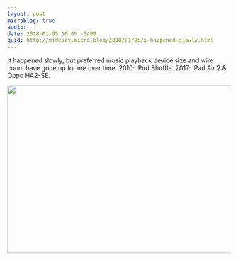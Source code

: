 ```yaml
---
layout: post
microblog: true
audio: 
date: 2018-01-05 10:09 -0400
guid: http://mjdescy.micro.blog/2018/01/05/i-happened-slowly.html
---
```

It happened slowly, but preferred music playback device size and wire count have gone up for me over time. 2010: iPod Shuffle. 2017: iPad Air 2 & Oppo HA2-SE.

<img src="http://mjdescy.micro.blog/uploads/2018/8480213f4d.jpg" width="600" height="379" />
